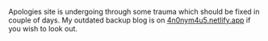 Apologies site is undergoing through some trauma which should be fixed in couple of days. My outdated backup blog is on [4n0nym4u5.netlify.app](https://4n0nym4u5.netlify.app/) if you wish to look out.
